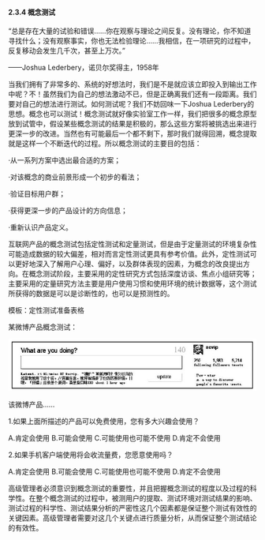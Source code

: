 #### 2.3.4 概念测试

“总是存在大量的试验和错误……你在观察与理论之间反复。没有理论，你不知道寻找什么；没有观察事实，你也无法检验理论……我相信，在一项研究的过程中，反复移动会发生几千次，甚至上万次。”

——Joshua Lederbery，诺贝尔奖得主，1958年

当我们拥有了非常多的、系统的好想法时，我们是不是就应该立即投入到输出工作中呢？不！虽然我们为自己的想法激动不已，但是正确离我们还有一段距离。我们要对自己的想法进行测试。如何测试呢？我们不妨回味一下Joshua Lederbery的思想。概念也可以测试！概念测试就好像实验室工作一样，我们把很多的概念原型放到试管中，假设某些概念测试的结果是积极的，那么这些方案将被挑选出来进行更深一步的改进。当然也有可能最后一个都不剩下，那时我们就得回溯，概念提取就是这样一个不断迭代的过程。所以概念测试的主要目的包括：

·从一系列方案中选出最合适的方案；

·对该概念的商业前景形成一个初步的看法；

·验证目标用户群；

·获得更深一步的产品设计的方向信息；

·重新认识产品定义。

互联网产品的概念测试包括定性测试和定量测试，但是由于定量测试的环境复杂性可能造成数据的较大偏差，相对而言定性测试更具有参考价值。此外，定性测试可以更好地深入了解用户心理、偏好，以及群体表现的因素，为概念的改良提出方向。在概念测试阶段，主要采用的定性研究方式包括深度访谈、焦点小组研究等；主要采用的定量研究方法主要是用户使用习惯和使用环境的统计数据等，这个测试所获得的数据是可以是诊断性的，也可以是预测性的。

模板：定性测试准备表格

某微博产品概念测试：

![](images/image01300_jpeg)

该微博产品……

1.如果上面所描述的产品可以免费使用，您有多大兴趣会使用？

A.肯定会使用 B.可能会使用 C.可能使用也可能不使用 D.肯定不会使用

2.如果手机客户端使用将会收流量费，您愿意使用吗？

A.肯定会使用 B.可能会使用 C.可能使用也可能不使用 D.肯定不会使用

高级管理者必须意识到概念测试的重要性，并且把握概念测试的程度以及过程的科学性。在整个概念测试的过程中，被测用户的提取、测试环境对测试结果的影响、测试过程的科学性、测试结果分析的严密性这几个因素都是保证整个测试有效性的关键因素。高级管理者需要对这几个关键点进行质量分析，从而保证整个测试结论的有效性。
